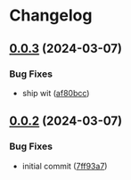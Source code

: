 # Changelog

## [0.0.3](https://github.com/fission-codes/stack/compare/homestar-wit-v0.0.2...homestar-wit-v0.0.3) (2024-03-07)


### Bug Fixes

* ship wit ([af80bcc](https://github.com/fission-codes/stack/commit/af80bccf5dd2a5e6af2c23fa776a2f6691790b2f))

## [0.0.2](https://github.com/fission-codes/stack/compare/homestar-wit-v0.0.1...homestar-wit-v0.0.2) (2024-03-07)


### Bug Fixes

* initial commit ([7ff93a7](https://github.com/fission-codes/stack/commit/7ff93a7f4e771e38cfe3cdde5a2ad1913a2ca230))
